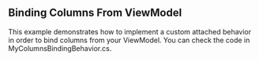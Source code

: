 ## Binding Columns From ViewModel
This example demonstrates how to implement a custom attached behavior in order to bind columns from your ViewModel. You can check the code in MyColumnsBindingBehavior.cs.

[//]: <KeyWords: attached, behavior>